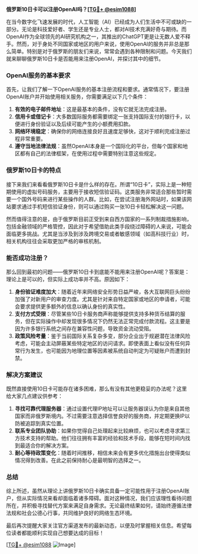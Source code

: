 **俄罗斯10日卡可以注册OpenAI吗？[[TG💪+ @esim1088](https://t.me/s/esim1088)]**

在当今数字化飞速发展的时代，人工智能（AI）已经成为人们生活中不可或缺的一部分。无论是科技爱好者、学生还是专业人士，都对AI技术充满好奇与期待。而OpenAI作为全球领先的AI研究机构之一，其推出的ChatGPT更是让无数人爱不释手。然而，对于身处不同国家或地区的用户来说，使用OpenAI的服务并非总是那么简单。特别是对于俄罗斯的朋友们来说，常常会遇到各种限制和问题。今天我们就来聊聊俄罗斯10日卡是否能用来注册OpenAI，并探讨其中的细节。

### OpenAI服务的基本要求

首先，让我们了解一下OpenAI服务的基本注册流程和要求。通常情况下，要注册OpenAI账户并开始使用相关服务，你需要满足以下几个条件：

1. **有效的电子邮件地址**：这是最基本的条件，没有它就无法完成注册。
2. **信用卡或借记卡**：大多数国际服务都需要绑定一张支持国际支付的银行卡，以便进行身份验证以及后续可能产生的小额费用扣款。
3. **网络环境稳定**：确保你的网络连接良好且速度足够快，这对于顺利完成注册过程非常重要。
4. **遵守当地法律法规**：虽然OpenAI本身是一个国际化的平台，但每个国家和地区都有自己的法律框架，在使用过程中需要特别注意这些规定。

### 俄罗斯10日卡的特点

接下来我们来看看俄罗斯10日卡是什么样的存在。所谓“10日卡”，实际上是一种短期使用的虚拟号码服务，主要用于接收短信验证码。这类服务非常适合那些暂时需要一个国外号码来进行某些操作的人群。比如，在尝试注册海外网站时，如果该网站要求通过手机短信验证身份，则可以通过购买一张10日卡轻松解决这一问题。

然而值得注意的是，由于俄罗斯目前正受到来自西方国家的一系列制裁措施影响，包括金融领域的严格管控，因此对于希望借助此类手段绕过障碍的人来说，可能会面临更多挑战。尤其是当涉及到涉及跨境交易或者敏感领域（如高科技行业）时，相关机构往往会采取更加严格的审核机制。

### 能否成功注册？

那么回到最初的问题——俄罗斯10日卡到底能不能用来注册OpenAI呢？答案是：理论上是可以的，但实际上成功率并不高。原因如下：

1. **身份验证难度加大**：随着近年来网络安全形势日益严峻，各大互联网巨头纷纷加强了对新用户的审查力度。尤其是针对来自特定国家或地区的申请者，可能会要求提供更多额外的信息以确认身份的真实性。
2. **支付方式受限**：尽管某些10日卡服务商声称能够提供支持多种货币结算的服务，但在实际操作中却发现很多情况下仍然无法正常完成付款流程。这主要是因为许多银行系统之间存在兼容性问题，导致资金流动受阻。
3. **政策风险考量**：鉴于当前国际关系复杂多变，部分企业出于规避潜在法律风险考虑，可能会主动屏蔽某些特定地区的访问请求。即使表面上看似没有任何异常行为发生，也可能因为地理位置等因素被系统自动判定为可疑账户而遭到封禁。

### 解决方案建议

既然直接使用10日卡可能存在诸多困难，那么有没有其他更稳妥的办法呢？这里给大家几点建议供参考：

1. **寻找可靠代理服务器**：通过设置代理IP地址可以让服务器误认为你是来自其他国家而非俄罗斯境内。不过需要注意选择信誉良好的服务商，并定期更换IP以防被追踪到真实位置。
2. **联系专业团队协助**：如果你觉得自己处理起来比较麻烦，也可以考虑寻求第三方技术支持的帮助。他们往往拥有丰富的经验和技术手段，能够在短时间内找到最适合你的解决方案。
3. **耐心等待政策变化**：随着时间推移，相信未来会有更多优化措施出台使得类似情况得到改善。在此之前保持耐心是最明智的选择之一。

### 总结

综上所述，虽然从理论上讲俄罗斯10日卡确实具备一定可能性用于注册OpenAI账户，但从实际情况来看却面临着诸多障碍。面对这种情况，我们应该理性看待问题所在，并积极寻找替代方案来满足自身需求。无论最终结果如何，请始终遵循法律法规和社会公德心行事，共同维护良好的网络生态环境。

最后再次提醒大家关注官方渠道发布的最新动态，以便及时掌握相关信息。希望每位读者都能顺利实现自己想要达成的目标！

[[TG💪+ @esim1088](https://t.me/s/esim1088) ![Image](https://i.postimg.cc/4NQfJmqS/Snipaste-2025-05-13-00-14-12.png)]